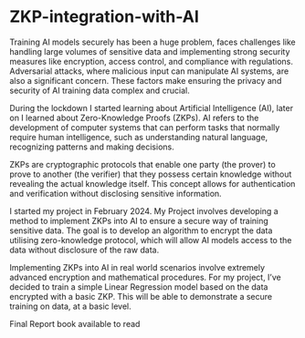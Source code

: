 # ZKP-integration-with-AI
Training AI models securely has been a huge problem, faces challenges like handling large volumes of sensitive data and implementing strong security measures like encryption, access control, and compliance with regulations. Adversarial attacks, where malicious input can manipulate AI systems, are also a significant concern. These factors make ensuring the privacy and security of AI training data complex and crucial.

During the lockdown I started learning about Artificial Intelligence (AI),  later on I learned about Zero-Knowledge Proofs (ZKPs). AI refers to the development of computer systems that can perform tasks that normally require human intelligence, such as understanding natural language, recognizing patterns and making decisions. 

ZKPs are cryptographic protocols that enable one party (the prover) to prove to another (the verifier) that they possess certain knowledge without revealing the actual knowledge itself. This concept allows for authentication and verification without disclosing sensitive information. 

I started my project in February 2024. My Project involves developing a method to implement ZKPs into AI to ensure a secure way of training sensitive data. The goal is to develop an algorithm to encrypt the data utilising zero-knowledge protocol, which will allow AI models access to the data without disclosure of the raw data. 

Implementing ZKPs into AI in real world scenarios involve extremely advanced encryption and mathematical procedures. For my project, I’ve decided to train a simple Linear Regression model based on the data encrypted with a basic ZKP.  This will be able to demonstrate a secure training on data, at a basic level.

Final Report book available to read
